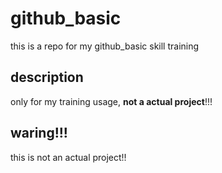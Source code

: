 # github_basic
this is a repo for my github_basic skill training
## description
only for my training usage, **not a actual project**!!!
## waring!!!
this is not an actual project!!
